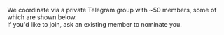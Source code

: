 We coordinate via a private Telegram group with ~50 members, some of which are shown below. <br class="d-none d-lg-inline"/> If you'd like to join, ask an existing member to nominate you.